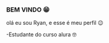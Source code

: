 ### BEM VINDO :grin:

olá
eu sou Ryan, e esse é meu perfil :wink:

-Estudante do curso alura :nerd_face:
